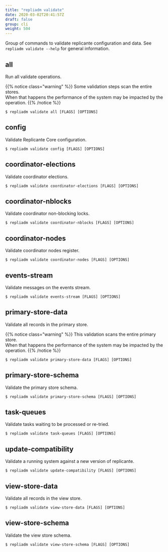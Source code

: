 ```yaml
---
title: "repliadm validate"
date: 2020-03-02T20:41:57Z
draft: false
group: cli
weight: 504
---
```


Group of commands to validate replicante configuration and data.
See `repliadm validate --help` for general information.

## all
Run all validate operations.

{{% notice class="warning" %}}
Some validation steps scan the entire stores.  
When that happens the performance of the system may be impacted by the operation.
{{% /notice %}}

```text
$ repliadm validate all [FLAGS] [OPTIONS]
```

## config
Validate Replicante Core configuration.

```text
$ repliadm validate config [FLAGS] [OPTIONS]
```

## coordinator-elections
Validate coordinator elections.

```text
$ repliadm validate coordinator-elections [FLAGS] [OPTIONS]
```

## coordinator-nblocks
Validate coordinator non-blocking locks.

```text
$ repliadm validate coordinator-nblocks [FLAGS] [OPTIONS]
```

## coordinator-nodes
Validate coordinator nodes register.

```text
$ repliadm validate coordinator-nodes [FLAGS] [OPTIONS]
```

## events-stream
Validate messages on the events stream.

```text
$ repliadm validate events-stream [FLAGS] [OPTIONS]
```

## primary-store-data
Validate all records in the primary store.

{{% notice class="warning" %}}
This validation scans the entire primary store.  
When that happens the performance of the system may be impacted by the operation.
{{% /notice %}}

```text
$ repliadm validate primary-store-data [FLAGS] [OPTIONS]
```

## primary-store-schema
Validate the primary store schema.

```text
$ repliadm validate primary-store-schema [FLAGS] [OPTIONS]
```

## task-queues
Validate tasks waiting to be processed or re-tried.

```text
$ repliadm validate task-queues [FLAGS] [OPTIONS]
```

## update-compatibility
Validate a running system against a new version of replicante.

```text
$ repliadm validate update-compatibility [FLAGS] [OPTIONS]
```

## view-store-data
Validate all records in the view store.

```text
$ repliadm validate view-store-data [FLAGS] [OPTIONS]
```

## view-store-schema
Validate the view store schema.

```text
$ repliadm validate view-store-schema [FLAGS] [OPTIONS]
```
